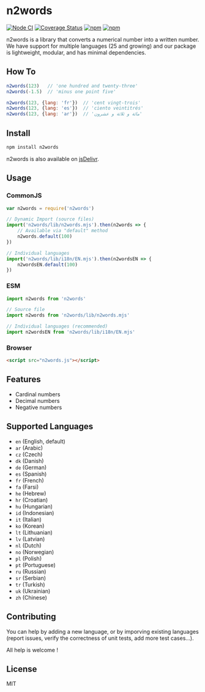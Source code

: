 # n2words

[![Node CI](https://github.com/forzagreen/n2words/workflows/Node%20CI/badge.svg?branch=master)](https://github.com/forzagreen/n2words/actions)
[![Coverage Status](https://coveralls.io/repos/github/forzagreen/n2words/badge.svg?branch=master)](https://coveralls.io/github/forzagreen/n2words?branch=master)
[![npm](https://img.shields.io/npm/v/n2words.svg)](https://npmjs.com/package/n2words)
[![npm](https://img.shields.io/npm/dw/n2words)](https://npmjs.com/package/n2words)

n2words is a library that converts a numerical number into a written number. We have support for multiple languages (25 and growing) and our package is lightweight, modular, and has minimal dependencies.

## How To

```js
n2words(123)   // 'one hundred and twenty-three'
n2words(-1.5)  // 'minus one point five'

n2words(123, {lang: 'fr'})  // 'cent vingt-trois'
n2words(123, {lang: 'es'})  // 'ciento veintitrés'
n2words(123, {lang: 'ar'})  // 'مائة و ثلاثة و عشرون'
```

## Install

```sh
npm install n2words
```

n2words is also available on [jsDelivr](https://jsdelivr.com/package/npm/n2words).

## Usage

### CommonJS

```js
var n2words = require('n2words')

// Dynamic Import (source files)
import('n2words/lib/n2words.mjs').then(n2words => {
    // Available via "default" method
    n2words.default(100)
})

// Individual languages
import('n2words/lib/i18n/EN.mjs').then(n2wordsEN => {
    n2wordsEN.default(100)
})
```

### ESM

```js
import n2words from 'n2words'

// Source file
import n2words from 'n2words/lib/n2words.mjs'

// Individual languages (recommended)
import n2wordsEN from 'n2words/lib/i18n/EN.mjs'
```

### Browser

```html
<script src="n2words.js"></script>
```

## Features

- Cardinal numbers
- Decimal numbers
- Negative numbers

## Supported Languages

- `en` (English, default)
- `ar` (Arabic)
- `cz` (Czech)
- `dk` (Danish)
- `de` (German)
- `es` (Spanish)
- `fr` (French)
- `fa` (Farsi)
- `he` (Hebrew)
- `hr` (Croatian)
- `hu` (Hungarian)
- `id` (Indonesian)
- `it` (Italian)
- `ko` (Korean)
- `lt` (Lithuanian)
- `lv` (Latvian)
- `nl` (Dutch)
- `no` (Norwegian)
- `pl` (Polish)
- `pt` (Portuguese)
- `ru` (Russian)
- `sr` (Serbian)
- `tr` (Turkish)
- `uk` (Ukrainian)
- `zh` (Chinese)

## Contributing

You can help by adding a new language, or by imporving existing languages (report issues, verify the correctness of unit tests, add more test cases...).

All help is welcome !

## License

MIT
